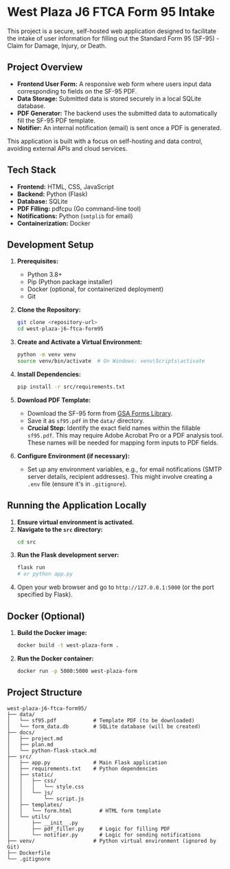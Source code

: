# West Plaza J6 FTCA Form 95 Intake

This project is a secure, self-hosted web application designed to facilitate the intake of user information for filling out the Standard Form 95 (SF-95) - Claim for Damage, Injury, or Death.

## Project Overview

- **Frontend User Form:** A responsive web form where users input data corresponding to fields on the SF-95 PDF.
- **Data Storage:** Submitted data is stored securely in a local SQLite database.
- **PDF Generator:** The backend uses the submitted data to automatically fill the SF-95 PDF template.
- **Notifier:** An internal notification (email) is sent once a PDF is generated.

This application is built with a focus on self-hosting and data control, avoiding external APIs and cloud services.

## Tech Stack

- **Frontend:** HTML, CSS, JavaScript
- **Backend:** Python (Flask)
- **Database:** SQLite
- **PDF Filling:** pdfcpu (Go command-line tool)
- **Notifications:** Python (`smtplib` for email)
- **Containerization:** Docker

## Development Setup

1.  **Prerequisites:**
    *   Python 3.8+
    *   Pip (Python package installer)
    *   Docker (optional, for containerized deployment)
    *   Git

2.  **Clone the Repository:**
    ```bash
    git clone <repository-url>
    cd west-plaza-j6-ftca-form95
    ```

3.  **Create and Activate a Virtual Environment:**
    ```bash
    python -m venv venv
    source venv/bin/activate  # On Windows: venv\Scripts\activate
    ```

4.  **Install Dependencies:**
    ```bash
    pip install -r src/requirements.txt
    ```

5.  **Download PDF Template:**
    *   Download the SF-95 form from [GSA Forms Library](https://www.gsa.gov/reference/forms/claim-for-damage-injury-or-death).
    *   Save it as `sf95.pdf` in the `data/` directory.
    *   **Crucial Step:** Identify the exact field names within the fillable `sf95.pdf`. This may require Adobe Acrobat Pro or a PDF analysis tool. These names will be needed for mapping form inputs to PDF fields.

6.  **Configure Environment (if necessary):**
    *   Set up any environment variables, e.g., for email notifications (SMTP server details, recipient addresses). This might involve creating a `.env` file (ensure it's in `.gitignore`).

## Running the Application Locally

1.  **Ensure virtual environment is activated.**
2.  **Navigate to the `src` directory:**
    ```bash
    cd src
    ```
3.  **Run the Flask development server:**
    ```bash
    flask run
    # or python app.py
    ```
4.  Open your web browser and go to `http://127.0.0.1:5000` (or the port specified by Flask).

## Docker (Optional)

1.  **Build the Docker image:**
    ```bash
    docker build -t west-plaza-form .
    ```
2.  **Run the Docker container:**
    ```bash
    docker run -p 5000:5000 west-plaza-form
    ```

## Project Structure

```
west-plaza-j6-ftca-form95/
├── data/
│   └── sf95.pdf            # Template PDF (to be downloaded)
│   └── form_data.db        # SQLite database (will be created)
├── docs/
│   ├── project.md
│   ├── plan.md
│   └── python-flask-stack.md
├── src/
│   ├── app.py              # Main Flask application
│   ├── requirements.txt    # Python dependencies
│   ├── static/
│   │   ├── css/
│   │   │   └── style.css
│   │   └── js/
│   │       └── script.js
│   ├── templates/
│   │   └── form.html         # HTML form template
│   └── utils/
│       ├── __init__.py
│       ├── pdf_filler.py     # Logic for filling PDF
│       └── notifier.py       # Logic for sending notifications
├── venv/                   # Python virtual environment (ignored by Git)
├── Dockerfile
└── .gitignore
